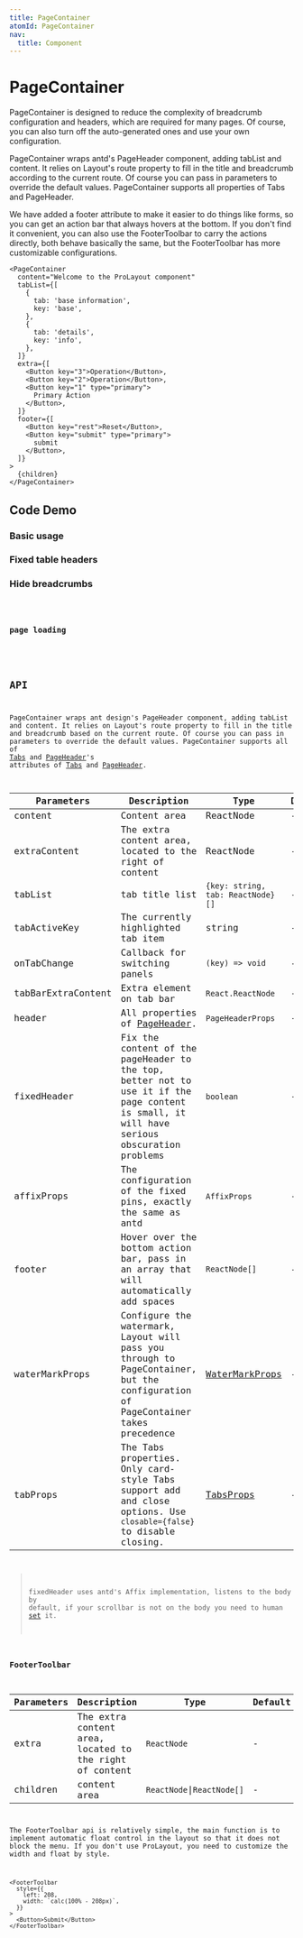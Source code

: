 ```yaml
---
title: PageContainer
atomId: PageContainer
nav:
  title: Component
---
```


# PageContainer

PageContainer is designed to reduce the complexity of breadcrumb configuration and headers, which are required for many pages. Of course, you can also turn off the auto-generated ones and use your own configuration.

PageContainer wraps antd's PageHeader component, adding tabList and content. It relies on Layout's route property to fill in the title and breadcrumb according to the current route. Of course you can pass in parameters to override the default values. PageContainer supports all properties of Tabs and PageHeader.

We have added a footer attribute to make it easier to do things like forms, so you can get an action bar that always hovers at the bottom. If you don't find it convenient, you can also use the FooterToolbar to carry the actions directly, both behave basically the same, but the FooterToolbar has more customizable configurations.

```tsx | pure
<PageContainer
  content="Welcome to the ProLayout component"
  tabList={[
    {
      tab: 'base information',
      key: 'base',
    },
    {
      tab: 'details',
      key: 'info',
    },
  ]}
  extra={[
    <Button key="3">Operation</Button>,
    <Button key="2">Operation</Button>,
    <Button key="1" type="primary">
      Primary Action
    </Button>,
  ]}
  footer={[
    <Button key="rest">Reset</Button>,
    <Button key="submit" type="primary">
      submit
    </Button>,
  ]}
>
  {children}
</PageContainer>
```

## Code Demo

### Basic usage

<code src="./demos/basic.tsx"></code>

### Fixed table headers

<code src="./demos/fixHeader.tsx"></code>

### Hide breadcrumbs

<code src="./demos/hideBreadMenu.tsx">

### page loading

<code src="./demos/loading.tsx"></code>

## API

PageContainer wraps ant design's PageHeader component, adding tabList and content. It relies on Layout's route property to fill in the title and breadcrumb based on the current route. Of course you can pass in parameters to override the default values. PageContainer supports all of [Tabs](https://ant.design/components/tabs/) and [PageHeader](https://ant.design/components/page-header/)'s attributes of [Tabs]() and [PageHeader]().

| Parameters         | Description                                                                                                                                | Type                                                  | Default |
| ------------------ | ------------------------------------------------------------------------------------------------------------------------------------------ | ----------------------------------------------------- | ------- |
| content            | Content area                                                                                                                               | ReactNode                                             | -       |
| extraContent       | The extra content area, located to the right of content                                                                                    | ReactNode                                             | -       |
| tabList            | tab title list                                                                                                                             | `{key: string, tab: ReactNode}[]`                     | -       |
| tabActiveKey       | The currently highlighted tab item                                                                                                         | string                                                | -       |
| onTabChange        | Callback for switching panels                                                                                                              | `(key) => void`                                       | -       |
| tabBarExtraContent | Extra element on tab bar                                                                                                                   | `React.ReactNode`                                     | -       |
| header             | All properties of [PageHeader](https://ant.design/components/page-header/).                                                                | `PageHeaderProps`                                     | -       |
| fixedHeader        | Fix the content of the pageHeader to the top, better not to use it if the page content is small, it will have serious obscuration problems | `boolean`                                             | -       |
| affixProps         | The configuration of the fixed pins, exactly the same as antd                                                                              | `AffixProps`                                          | -       |
| footer             | Hover over the bottom action bar, pass in an array that will automatically add spaces                                                      | `ReactNode[]`                                         | -       |
| waterMarkProps     | Configure the watermark, Layout will pass you through to PageContainer, but the configuration of PageContainer takes precedence            | [WaterMarkProps](/components/water-mark)              | -       |
| tabProps           | The Tabs properties. Only card-style Tabs support add and close options. Use `closable={false}` to disable closing.                        | [TabsProps](https://ant.design/components/tabs/#Tabs) | -       |

> fixedHeader uses antd's Affix implementation, listens to the body by default, if your scrollbar is not on the body you need to human [set](https://ant.design/components/affix/) it.

### FooterToolbar

| Parameters | Description                                             | Type                       | Default |
| ---------- | ------------------------------------------------------- | -------------------------- | ------- |
| extra      | The extra content area, located to the right of content | `ReactNode`                | -       |
| children   | content area                                            | `ReactNode`\|`ReactNode[]` | -       |

The FooterToolbar api is relatively simple, the main function is to implement automatic float control in the layout so that it does not block the menu. If you don't use ProLayout, you need to customize the width and float by style.

```tsx | pure
<FooterToolbar
  style={{
    left: 208,
    width: `calc(100% - 208px)`,
  }}
>
  <Button>Submit</Button>
</FooterToolbar>
```
